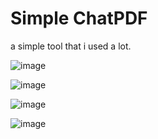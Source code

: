 # Simple ChatPDF

a simple tool that i used a lot.

![image](https://github.com/user-attachments/assets/09583337-40ae-40b3-96c5-bff84c16237a)

![image](https://github.com/user-attachments/assets/e3e8d6b4-1989-4846-9aeb-3a099c463fd2)

![image](https://github.com/user-attachments/assets/23cb94a4-8441-4c2a-9b6f-39acaf5ff88a)

![image](https://github.com/user-attachments/assets/2942e177-0132-462d-b824-7d4330285e05)


